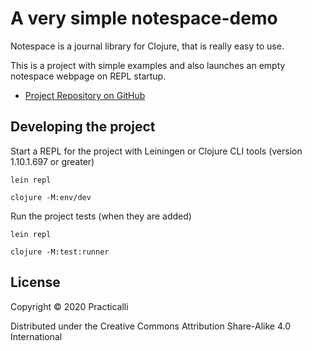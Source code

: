 # A very simple notespace-demo
Notespace is a journal library for Clojure, that is really easy to use.

This is a project with simple examples and also launches an empty notespace webpage on REPL startup.

* [Project Repository on GitHub ](https://github.com/practicalli/scicloj-notespace-simple-demo)

## Developing the project
Start a REPL for the project with Leiningen or Clojure CLI tools (version 1.10.1.697 or greater)

```
lein repl

clojure -M:env/dev
```

Run the project tests (when they are added)
```
lein repl

clojure -M:test:runner
```

## License
Copyright © 2020 Practicalli

Distributed under the Creative Commons Attribution Share-Alike 4.0 International
